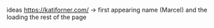 ideas
https://katiforner.com/
-> first appearing name (Marcel) and the loading the rest of the page

